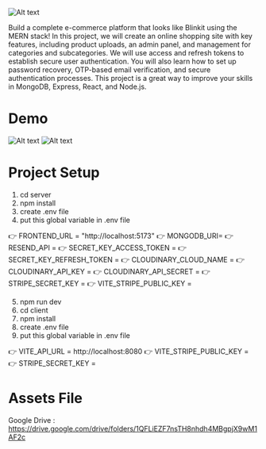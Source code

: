![Alt text](Thumnails.png?raw=true "Title")

Build a complete e-commerce platform that looks like Blinkit using the MERN stack! In this project, we will create an online shopping site with key features, including product uploads, an admin panel, and management for categories and subcategories. We will use access and refresh tokens to establish secure user authentication. You will also learn how to set up password recovery, OTP-based email verification, and secure authentication processes. This project is a great way to improve your skills in MongoDB, Express, React, and Node.js.

# Demo 
![Alt text](Demo%201.gif?raw=true "demo1")
![Alt text](Demo%202.gif?raw=true "demo2")

# Project Setup
1. cd server
2. npm install
3. create .env file
4. put this global variable in .env file
   
👉 FRONTEND_URL = "http://localhost:5173"
👉 MONGODB_URI=
👉 RESEND_API = 
👉 SECRET_KEY_ACCESS_TOKEN = 
👉 SECRET_KEY_REFRESH_TOKEN = 
👉 CLOUDINARY_CLOUD_NAME = 
👉 CLOUDINARY_API_KEY = 
👉 CLOUDINARY_API_SECRET = 
👉 STRIPE_SECRET_KEY = 
👉 VITE_STRIPE_PUBLIC_KEY = 

5. npm run dev
6. cd client
7. npm install
8. create .env file
9. put this global variable in .env file
    
👉 VITE_API_URL = http://localhost:8080
👉 VITE_STRIPE_PUBLIC_KEY = 
👉 STRIPE_SECRET_KEY = 

# Assets File
Google Drive : https://drive.google.com/drive/folders/1QFLiEZF7nsTH8nhdh4MBgpjX9wM1AF2c
